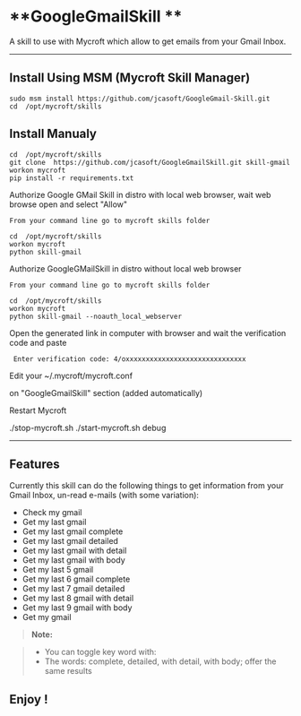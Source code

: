 **GoogleGmailSkill **
===================

A skill to use with Mycroft which allow to get emails from your Gmail Inbox.

----------


Install Using MSM (Mycroft Skill Manager)
-------------------

    sudo msm install https://github.com/jcasoft/GoogleGmail-Skill.git
    cd  /opt/mycroft/skills


Install Manualy
-------------------

    cd  /opt/mycroft/skills
    git clone  https://github.com/jcasoft/GoogleGmailSkill.git skill-gmail
    workon mycroft
    pip install -r requirements.txt



Authorize Google GMail Skill in distro with local web browser, wait web browse open and select "Allow"

    From your command line go to mycroft skills folder

    cd  /opt/mycroft/skills
    workon mycroft
    python skill-gmail

	
Authorize GoogleGMailSkill in distro without local web browser

    From your command line go to mycroft skills folder

    cd  /opt/mycroft/skills
    workon mycroft
    python skill-gmail --noauth_local_webserver

Open the generated link in computer with browser and wait the verification code and paste

     Enter verification code: 4/oxxxxxxxxxxxxxxxxxxxxxxxxxxxxxx   




Edit your ~/.mycroft/mycroft.conf

on "GoogleGmailSkill" section (added automatically)

Restart Mycroft

./stop-mycroft.sh
./start-mycroft.sh debug


----------


Features
--------------------

Currently this skill can do the following things to get information from your Gmail Inbox, un-read e-mails (with some variation):

- Check my gmail
- Get my last gmail
- Get my last gmail complete 
- Get my last gmail detailed
- Get my last gmail with detail 
- Get my last gmail with body   
- Get my last 5 gmail
- Get my last 6 gmail complete 
- Get my last 7 gmail detailed
- Get my last 8 gmail with detail 
- Get my last 9 gmail with body
- Get my gmail


> **Note:**

> - You can toggle key word with:
> - The words: complete, detailed, with detail, with body; offer the same results




**Enjoy !**
--------
